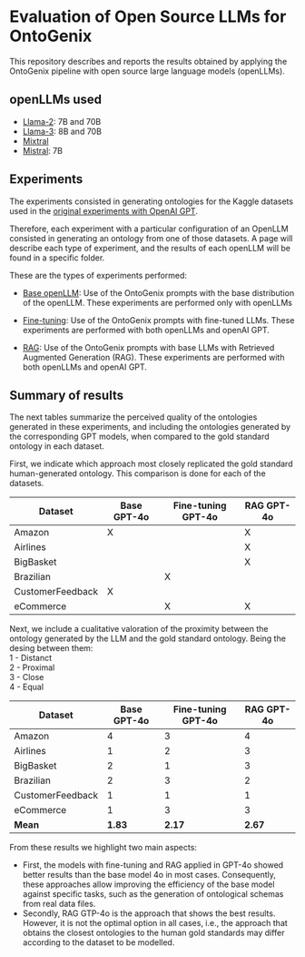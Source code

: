 # Evaluation of Open Source LLMs for OntoGenix
This repository describes and reports the results obtained by applying the OntoGenix pipeline with open source large language models (openLLMs).

## openLLMs used
* [Llama-2](https://huggingface.co/meta-llama/Llama-2-7b): 7B and 70B
* [Llama-3](https://github.com/meta-llama/llama3): 8B and 70B
* [Mixtral](https://huggingface.co/docs/transformers/en/model_doc/mixtral)
* [Mistral](https://mistral.ai): 7B

## Experiments 

The experiments consisted in generating ontologies for the Kaggle datasets used in the [original experiments with OpenAI GPT](https://github.com/tecnomod-um/OntoGenixEvaluation).

Therefore, each experiment with a particular configuration of an OpenLLM consisted in generating an ontology from one of those datasets. A page will describe each type of experiment, and the results of each openLLM will be found in a specific folder. 

These are the types of experiments performed:

* [Base openLLM](./base-llm/README.md): Use of the OntoGenix prompts with the base distribution of the openLLM. These experiments are performed only with openLLMs
 
* [Fine-tuning](./fine-tuning/README.md): Use of the OntoGenix prompts with fine-tuned LLMs. These experiments are performed with both openLLMs and openAI GPT.

* [RAG](./rag/README.md): Use of the OntoGenix prompts with base LLMs with Retrieved Augmented Generation (RAG). These experiments are performed with both openLLMs and openAI GPT.


## Summary of results
The next tables summarize the perceived quality of the ontologies generated in these experiments, and including the ontologies generated by the corresponding GPT models, when compared to the gold standard ontology in each dataset.

First, we indicate which approach most closely replicated the gold standard human-generated ontology. This comparison is done for each of the datasets. 

| Dataset           | Base GPT-4o | Fine-tuning GPT-4o | RAG GPT-4o |
|-------------------|-------------|--------------------|------------|
| Amazon            | X           |                    | X          |
| Airlines          |             |                    | X          |
| BigBasket         |             |                    | X          |
| Brazilian         |             | X                  |            |
| CustomerFeedback  | X           |                    |            |
| eCommerce         |             | X                  | X          |


Next, we include a cualitative valoration of the proximity between the ontology generated by the LLM and the gold standard ontology.
Being the desing between them:
<br>
1 - Distanct <br>
2 - Proximal <br>
3 - Close <br>
4 - Equal <br>

| Dataset           |  Base GPT-4o | Fine-tuning GPT-4o | RAG GPT-4o |
|-------------------|--------------|--------------------|------------|
| Amazon            | 4            | 3                  | 4          |
| Airlines          | 1            | 2                  | 3          |
| BigBasket         | 2            | 1                  | 3          |
| Brazilian         | 2            | 3                  | 2          |
| CustomerFeedback  | 1            | 1                  | 1          |
| eCommerce         | 1            | 3                  | 3          |
| **Mean**          | **1.83**     | **2.17**           | **2.67**   |

From these results we highlight two main aspects:
- First, the models with fine-tuning and RAG applied in GPT-4o showed better results than the base model 4o in most cases. Consequently, these approaches allow improving the efficiency of the base model against specific tasks, such as the generation of ontological schemas from real data files.
- Secondly, RAG GTP-4o is the approach that shows the best results. However, it is not the optimal option in all cases, i.e., the approach that obtains the closest ontologies to the human gold standards may differ according to the dataset to be modelled.
